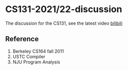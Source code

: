 # CS131-2021/22-discussion

The discussion for the CS131, see the latest video [bilibili](https://space.bilibili.com/3007867/channel/seriesdetail?sid=2090886&ctype=0)

## Reference
1. Berkeley CS164 fall 2011
2. USTC Compiler
3. NJU Program Analysis